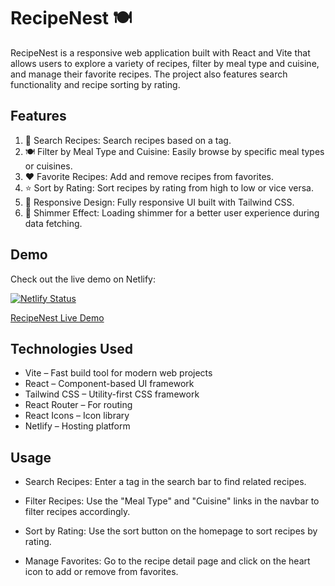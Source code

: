 # RecipeNest 🍽️
RecipeNest is a responsive web application built with React and Vite that allows users to explore a variety of recipes, filter by meal type and cuisine, and manage their favorite recipes. The project also features search functionality and recipe sorting by rating.

## Features
1. 🥗 Search Recipes: Search recipes based on a tag.
2. 🍽️ Filter by Meal Type and Cuisine: Easily browse by specific meal types or cuisines.
3. ❤️ Favorite Recipes: Add and remove recipes from favorites.
4. ⭐ Sort by Rating: Sort recipes by rating from high to low or vice versa.
5. 📱 Responsive Design: Fully responsive UI built with Tailwind CSS.
6. 🔄 Shimmer Effect: Loading shimmer for a better user experience during data fetching.

## Demo
Check out the live demo on Netlify: 

[![Netlify Status](https://api.netlify.com/api/v1/badges/e0106e41-59ad-44c7-af4a-5135d0b827b9/deploy-status)](https://app.netlify.com/sites/sweet-malabi-08ed3a/deploys)

[RecipeNest Live Demo](https://sweet-malabi-08ed3a.netlify.app)

## Technologies Used
+ Vite – Fast build tool for modern web projects
+ React – Component-based UI framework
+ Tailwind CSS – Utility-first CSS framework
+ React Router – For routing
+ React Icons – Icon library
+ Netlify – Hosting platform

## Usage
+ Search Recipes:
Enter a tag in the search bar to find related recipes.

+ Filter Recipes:
Use the "Meal Type" and "Cuisine" links in the navbar to filter recipes accordingly.

+ Sort by Rating:
Use the sort button on the homepage to sort recipes by rating.

+ Manage Favorites:
Go to the recipe detail page and click on the heart icon to add or remove from favorites.
